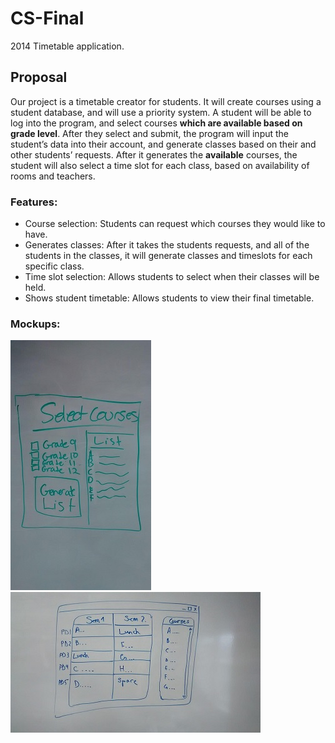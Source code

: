 # CS-Final

2014 Timetable application.

## Proposal
Our project is a timetable creator for students. It will create courses using a student database, and will use a priority system. A student will be able to log into the program, and select courses **which are available based on grade level**. After they select and submit, the program will input the student’s data into their account, and generate classes based on their and other students’ requests. After it generates the **available** courses, the student will also select a time slot for each class, based on availability of rooms and teachers.

### Features:
- Course selection: Students can request which courses they would like to have.
- Generates classes: After it takes the students requests, and all of the students in the classes, it will generate classes and timeslots for each specific class.
- Time slot selection: Allows students to select when their classes will be held.
- Shows student timetable: Allows students to view their final timetable.

### Mockups:
![](/mockups/1.jpg)
![](/mockups/2.jpg)
